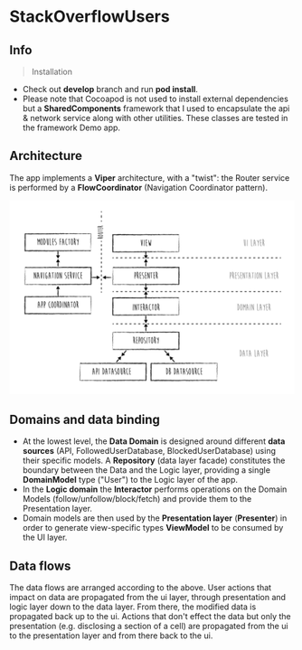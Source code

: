 # StackOverflowUsers
## Info


> Installation

- Check out **develop** branch and run **pod install**. 
- Please note that Cocoapod is not used to install external dependencies but a **SharedComponents** framework that I used to encapsulate  the api & network service along with other utilities. These classes are tested in the framework Demo app. 
 

 ## Architecture
 >
 The app implements a **Viper** architecture, with a "twist": the Router service is performed by a **FlowCoordinator** (Navigation Coordinator pattern).


![](githubResources/architecture.jpg)

## Domains and data binding
 
 - At the lowest level, the **Data Domain** is designed around different **data sources** (API, FollowedUserDatabase, BlockedUserDatabase) using their specific models. A **Repository** (data layer facade) constitutes the boundary between the Data and the Logic layer, providing a single  **DomainModel** type ("User") to the Logic layer of the app.
 - In the  **Logic domain** the **Interactor** performs operations on the Domain Models (follow/unfollow/block/fetch) and provide them to the Presentation layer.
 - Domain models are then used by the **Presentation layer** (**Presenter**) in order to generate view-specific types **ViewModel** to be consumed by the UI layer.
 
 ## Data flows
 
 The data flows are arranged according to the above. 
 User actions that impact on data are propagated from the ui layer,  through presentation and logic layer down to the data layer. From there, the modified data is propagated back up to the ui.
 Actions that don't effect the data but only the presentation (e.g. disclosing a section of a cell) are  propagated from the ui to the presentation layer and from there back to the ui.
